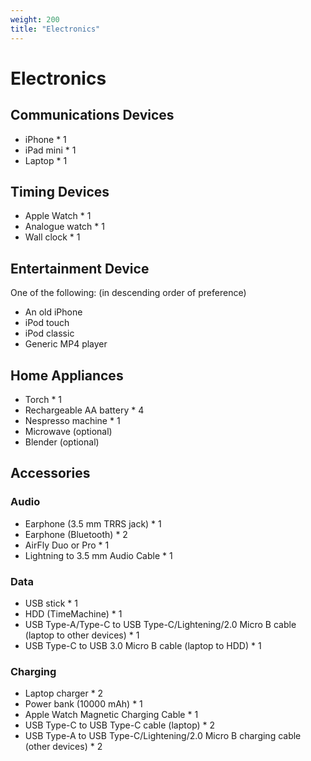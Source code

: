 ```yaml
---
weight: 200
title: "Electronics"
---
```


# Electronics

## Communications Devices

- iPhone \* 1
- iPad mini \* 1
- Laptop \* 1

## Timing Devices

- Apple Watch \* 1
- Analogue watch \* 1
- Wall clock \* 1

## Entertainment Device

One of the following: (in descending order of preference)

- An old iPhone
- iPod touch
- iPod classic
- Generic MP4 player

## Home Appliances

- Torch \* 1
- Rechargeable AA battery \* 4
- Nespresso machine \* 1
- Microwave (optional) 
- Blender (optional)

## Accessories

### Audio

- Earphone (3.5 mm TRRS jack) \* 1
- Earphone (Bluetooth) \* 2
- AirFly Duo or Pro \* 1
- Lightning to 3.5 mm Audio Cable \* 1

### Data

- USB stick \* 1
- HDD (TimeMachine) \* 1
- USB Type-A/Type-C to USB Type-C/Lightening/2.0 Micro B cable (laptop to other devices) \* 1
- USB Type-C to USB 3.0 Micro B cable (laptop to HDD) \* 1

### Charging

- Laptop charger \* 2
- Power bank (10000 mAh) \* 1
- Apple Watch Magnetic Charging Cable \* 1
- USB Type-C to USB Type-C cable (laptop) \* 2
- USB Type-A to USB Type-C/Lightening/2.0 Micro B charging cable (other devices) \* 2


